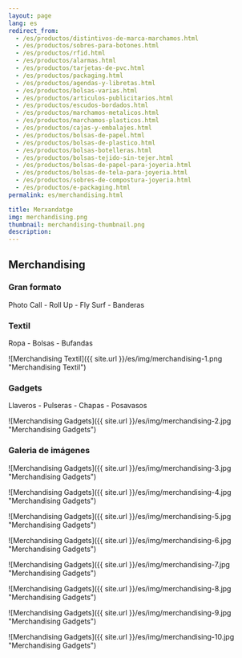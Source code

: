 ```yaml
---
layout: page
lang: es
redirect_from:
  - /es/productos/distintivos-de-marca-marchamos.html
  - /es/productos/sobres-para-botones.html
  - /es/productos/rfid.html
  - /es/productos/alarmas.html
  - /es/productos/tarjetas-de-pvc.html
  - /es/productos/packaging.html
  - /es/productos/agendas-y-libretas.html
  - /es/productos/bolsas-varias.html
  - /es/productos/articulos-publicitarios.html
  - /es/productos/escudos-bordados.html
  - /es/productos/marchamos-metalicos.html
  - /es/productos/marchamos-plasticos.html
  - /es/productos/cajas-y-embalajes.html
  - /es/productos/bolsas-de-papel.html
  - /es/productos/bolsas-de-plastico.html
  - /es/productos/bolsas-botelleras.html
  - /es/productos/bolsas-tejido-sin-tejer.html
  - /es/productos/bolsas-de-papel-para-joyeria.html
  - /es/productos/bolsas-de-tela-para-joyeria.html
  - /es/productos/sobres-de-compostura-joyeria.html
  - /es/productos/e-packaging.html
permalink: es/merchandising.html

title: Merxandatge
img: merchandising.png
thumbnail: merchandising-thumbnail.png
description: 
---
```

## Merchandising

### Gran formato
Photo Call - Roll Up - Fly Surf - Banderas   

### Textil
Ropa - Bolsas - Bufandas   

![Merchandising Textil]({{ site.url }}/es/img/merchandising-1.png "Merchandising Textil")

### Gadgets
Llaveros - Pulseras - Chapas - Posavasos   

![Merchandising Gadgets]({{ site.url }}/es/img/merchandising-2.jpg "Merchandising Gadgets")

### Galeria de imágenes

![Merchandising Gadgets]({{ site.url }}/es/img/merchandising-3.jpg "Merchandising Gadgets")

![Merchandising Gadgets]({{ site.url }}/es/img/merchandising-4.jpg "Merchandising Gadgets")

![Merchandising Gadgets]({{ site.url }}/es/img/merchandising-5.jpg "Merchandising Gadgets")

![Merchandising Gadgets]({{ site.url }}/es/img/merchandising-6.jpg "Merchandising Gadgets")

![Merchandising Gadgets]({{ site.url }}/es/img/merchandising-7.jpg "Merchandising Gadgets")

![Merchandising Gadgets]({{ site.url }}/es/img/merchandising-8.jpg "Merchandising Gadgets")

![Merchandising Gadgets]({{ site.url }}/es/img/merchandising-9.jpg "Merchandising Gadgets")

![Merchandising Gadgets]({{ site.url }}/es/img/merchandising-10.jpg "Merchandising Gadgets")

